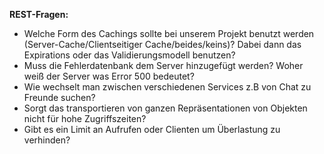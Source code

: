 <b> REST-Fragen: </b>

- Welche Form des Cachings sollte bei unserem Projekt benutzt werden (Server-Cache/Clientseitiger Cache/beides/keins)? 
  Dabei dann das Expirations oder das Validierungsmodell benutzen?
- Muss die Fehlerdatenbank dem Server hinzugefügt werden? Woher weiß der Server was Error 500 bedeutet?
- Wie wechselt man zwischen verschiedenen Services z.B von Chat zu Freunde suchen? 
- Sorgt das transportieren von ganzen Repräsentationen von Objekten nicht für hohe Zugriffszeiten?
- Gibt es ein Limit an Aufrufen oder Clienten um Überlastung zu verhinden?



